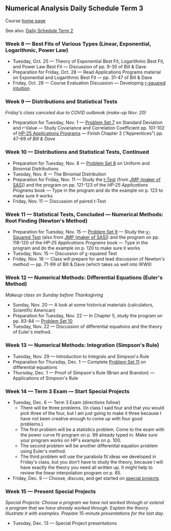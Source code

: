 ## Numerical Analysis Daily Schedule Term 3

Course [home page](./)

See also: [Daily Schedule Term 2](./daily_schedule_term_2.html)

### Week 8 &mdash; Best Fits of Various Types (Linear, Exponential, Logarithmic, Power Law)

* Tuesday, Oct. 25 &mdash; Theory of Exponential Best Fit, Logarithmic Best Fit, and Power Law Best Fit &mdash; Discussion of pp. 9-30 of Bill &amp; Dave 
* Preparation for Friday, Oct. 28 &mdash; Read Applications Programs material on Exponential and Logarithmic Best Fit &mdash; pp. 31-47 of Bill &amp; Dave
* Friday, Oct. 28 &mdash; Course Evaluation Discussion &mdash; Developing [r-squared intuition](./resources/RSquaredIntuition.pdf)

### Week 9 &mdash; Distributions and Statistical Tests

*Friday's class canceled due to COVID outbreak (make-up Nov. 20)*

* Preparation for Tuesday, Nov. 1 &mdash; [Problem Set 7](./assignments/PS07.nb.pdf) on Standard Deviation and *r*-Value &mdash; Study Covariance and Correlation Coefficient pp. 101-102 of [HP-25 Applications Programs](./resources/HP25-ApplicationsPrograms-Chapter6.pdf) &mdash; Finish Chapter 2 (&ldquo;Apprentices&rdquo;) pp. 47-69 of *Bill &amp; Dave*

### Week 10 &mdash; Distributions and Statistical Tests, Continued

* Preparation for Tuesday, Nov. 8 &mdash; [Problem Set 8](./assignments/PS08.nb.pdf) on Uniform and Binomial Distributions
* Tuesday, Nov. 8 &mdash; The Binomial Distribution
* Preparation for Friday, Nov. 11 &mdash; Study the [t-Test](./resources/StatisticalTests-t-Test.pdf) (from [JMP (maker of SAS)](https://www.jmp.com/en_us/statistics-knowledge-portal/t-test.html)) and the program on pp. 121-123 of the *HP-25 Applications Programs* book &mdash; Type in the program and do the example on p. 123 to make sure it works
* Friday, Nov. 11 &mdash; Discussion of paired t-Test

### Week 11 &mdash; Statistical Tests, Concluded &mdash; Numerical Methods: Root Finding (Newton's Method)

* Preparation for Tuesday, Nov. 15 &mdash; [Problem Set 9](./assignments/PS09.nb.pdf) &mdash; Study the [&chi;-Squared Test](./resources/StatisticalTests-ChiSquared.pdf) (also from [JMP (maker of SAS)](https://www.jmp.com/en_us/statistics-knowledge-portal/chi-square-test.html)) and the program on pp. 118-120 of the *HP-25 Applications Programs* book &mdash; Type in the program and do the example on p. 120 to make sure it works
* Tuesday, Nov. 15 &mdash; Discussion of &chi;-squared Test
* Friday, Nov. 18 &mdash; Class will prepare for and lead discussion of Newton's method &mdash; pp. 71-99 of Bill &amp; Dave (which takes us well into WWII)

### Week 12 &mdash; Numerical Methods: Differential Equations (Euler's Method)

*Makeup class on Sunday before Thanksgiving*

* Sunday, Nov. 20 &mdash; A look at some historical materials (calculators, Scientific American)
* Preparation for Tuesday, Nov. 22 &mdash; In Chapter 5, study the program on pp. 83-84 &mdash; [Problem Set 10](./assignments/PS10.nb.pdf) 
* Tuesday, Nov. 22 &mdash; Discussion of differential equations and the theory of Euler's method.

### Week 13 &mdash; Numerical Methods: Integration (Simpson's Rule)

* Tuesday, Nov. 29 &mdash; Introduction to Integrals and Simpson's Rule
* Preparation for Thursday, Dec. 1 &mdash; Complete [Problem Set 11](./assignments/PS11.nb.pdf) on differential equations
* Thursday, Dec. 1 &mdash; Proof of Simpson's Rule (Brian and Brandon) &mdash; Applications of Simpson's Rule

### Week 14 &mdash; Term 3 Exam &mdash; Start Special Projects

* Tuesday, Dec. 6 &mdash; Term 3 Exam (directions follow)
  * There will be three problems. (In class I said four and that you would pick three of the four, but I am just going to make it three because I have not been creative enough to come up with four good problems.)
  * The first problem will be a statistics problem. Come to the exam with the power curve fit program on p. 99 already typed in. Make sure your program works on HP's example on p. 100.
  * The second problem will be another differential equation problem using Euler's method.
  * The third problem will use the parabola fit ideas we developed in Friday's class, but you don't have to study the theory, because I will have exactly the theory you need all written up.  It might help to review the linear interpolation program on p. 85.
* Friday, Dec. 9 &mdash; Choose, discuss, and get started on [special projects](./projects/projects.html)

### Week 15 &mdash; Present Special Projects

*Special Projects: Choose a program we have not worked through or extend a program that we have already worked through. Explain the theory. Illustrate it with examples. Prepare 15-minute presentations for the last day.*

* Tuesday, Dec. 13 &mdash; Special Project presentations
